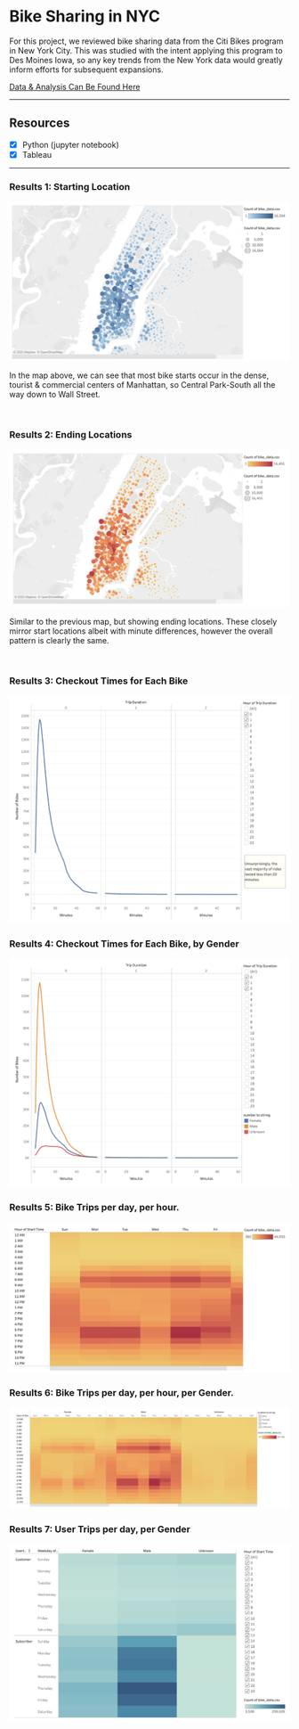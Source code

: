 # Bike Sharing in NYC

For this project, we reviewed bike sharing data from the Citi Bikes program in New York City. This was studied with the intent applying this program to Des Moines Iowa, so any key trends from the New York data would greatly inform efforts for subsequent expansions. 

[Data & Analysis Can Be Found Here](https://public.tableau.com/profile/carlos.jennings#!/vizhome/BikeSharingProject/Story1)

---
## Resources
- [x] Python (jupyter notebook)
- [x] Tableau

---

### Results 1: Starting Location

<img src="https://github.com/carlosjennings1991/bikesharing/blob/main/Starting_Location.png">

In the map above, we can see that most bike starts occur in the dense, tourist & commercial centers of Manhattan, so Central Park-South all the way down to Wall Street. 

<br>

### Results 2: Ending Locations

<img src="https://github.com/carlosjennings1991/bikesharing/blob/main/Ending_Locations.png">

Similar to the previous map, but showing ending locations. These closely mirror start locations albeit with minute differences, however the overall pattern is clearly the same. 

<br>

### Results 3: Checkout Times for Each Bike

<img src="https://github.com/carlosjennings1991/bikesharing/blob/main/Rides_By_Duration.png">

### Results 4: Checkout Times for Each Bike, by Gender

<img src="https://github.com/carlosjennings1991/bikesharing/blob/main/Rides_by_Bike_by_Gender.png">

### Results 5: Bike Trips per day, per hour.

<img src="https://github.com/carlosjennings1991/bikesharing/blob/main/Bike_trips_per_day_per_hour.png">

### Results 6: Bike Trips per day, per hour, per Gender.

<img src="https://github.com/carlosjennings1991/bikesharing/blob/main/ride_times_by_gender.png">

### Results 7: User Trips per day, per Gender

<img src="https://github.com/carlosjennings1991/bikesharing/blob/main/trips_by_gender_by_user_type.png">
